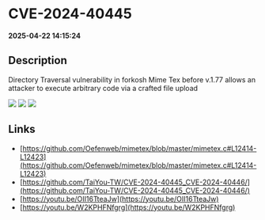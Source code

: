 # CVE-2024-40445

**2025-04-22 14:15:24**

## Description
Directory Traversal vulnerability in forkosh Mime Tex before v.1.77 allows an attacker to execute arbitrary code via a crafted file upload

![](https://img.shields.io/static/v1?label=Score&message=7.3&color=red)
![](https://img.shields.io/static/v1?label=Severity&message=HIGH&color=red)
![](https://img.shields.io/static/v1?label=CWE&message=RCE&color=green)

## Links
- [https://github.com/Oefenweb/mimetex/blob/master/mimetex.c#L12414-L12423](https://github.com/Oefenweb/mimetex/blob/master/mimetex.c#L12414-L12423)
- [https://github.com/TaiYou-TW/CVE-2024-40445_CVE-2024-40446/](https://github.com/TaiYou-TW/CVE-2024-40445_CVE-2024-40446/)
- [https://youtu.be/OII16TteaJw](https://youtu.be/OII16TteaJw)
- [https://youtu.be/W2KPHFNfgrg](https://youtu.be/W2KPHFNfgrg)
